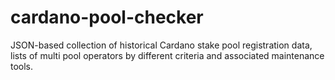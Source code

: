 # cardano-pool-checker
JSON-based collection of historical Cardano stake pool registration data, lists of multi pool operators by different criteria and associated maintenance tools.
